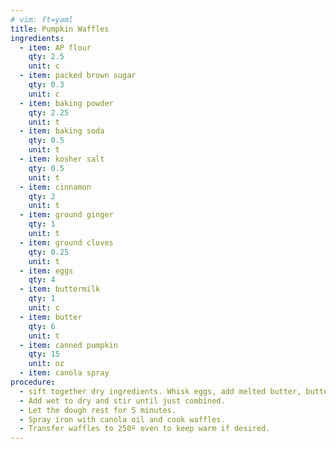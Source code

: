 ```yaml
---
# vim: ft=yaml
title: Pumpkin Waffles
ingredients:
  - item: AP flour
    qty: 2.5
    unit: c
  - item: packed brown sugar
    qty: 0.3
    unit: c
  - item: baking powder
    qty: 2.25
    unit: t
  - item: baking soda
    qty: 0.5
    unit: t
  - item: kosher salt
    qty: 0.5
    unit: t
  - item: cinnamon
    qty: 2
    unit: t
  - item: ground ginger
    qty: 1
    unit: t
  - item: ground cloves
    qty: 0.25
    unit: t
  - item: eggs
    qty: 4
  - item: buttermilk
    qty: 1
    unit: c
  - item: butter
    qty: 6
    unit: t
  - item: canned pumpkin
    qty: 15
    unit: oz
  - item: canola spray
procedure:
  - sift together dry ingredients. Whisk eggs, add melted butter, buttermilk, and pumpkin until even.
  - Add wet to dry and stir until just combined.
  - Let the dough rest for 5 minutes.
  - Spray iron with canola oil and cook waffles. 
  - Transfer waffles to 250º oven to keep warm if desired.
---
```

